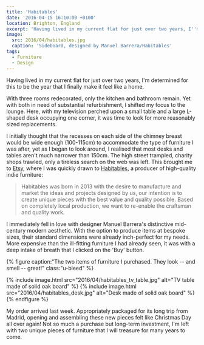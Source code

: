 ```yaml
---
title: 'Habitables'
date: '2016-04-15 16:10:00 +0100'
location: Brighton, England
excerpt: 'Having lived in my current flat for just over two years, I''m determined for this to be the year I finally make it feel like a home.'
image:
  src: 2016/04/habitables.jpg
  caption: 'Sideboard, designed by Manuel Barrera/Habitables'
tags:
  - Furniture
  - Design
---
```

Having lived in my current flat for just over two years, I'm determined for this to be the year that I finally make it feel like a home.

With three rooms redecorated, only the kitchen and bathroom remain. Yet with both in need of substantial refurbishment, I shifted my focus to the lounge. Here, with my television perched upon a small table and a large L-shaped desk occupying one corner, it was time to look for more reasonably sized replacements.

I initially thought that the recesses on each side of the chimney breast would be wide enough (100-115cm) to accommodate the type of furniture I was after, yet as I began to look around, I realised that most desks and tables aren't much narrower than 150cm. The high street trampled, charity shops trawled, only a tireless search on the web was left. This brought me to [Etsy][1], where I was quickly drawn to [Habitables][2], a producer of high-quality indie furniture:

> Habitables was born in 2013 with the desire to manufacture and market the ideas and projects designed by us, our intention is to create unique pieces with the best value and quality possible. Based on completely local production, we want to re-enable the craftsman and quality work.

I immediately fell in love with designer Manuel Barrera's distinctive mid-century modern aesthetic. With the option to produce items at bespoke sizes, their standard dimensions were already inch-perfect for my needs. More expensive than the ill-fitting furniture I had already seen, it was with a deep intake of breath that I clicked on the 'Buy' button.

{% figure caption:"The two items of furniture I purchased. They look -- and smell -- great!" class:"u-bleed" %}
<div class="u-abreast">
{% include image.html src="2016/04/habitables_tv_table.jpg" alt="TV table made of solid oak board" %}
{% include image.html src="2016/04/habitables_desk.jpg" alt="Desk made of solid oak board" %}
</div>
{% endfigure %}

My order arrived last week. Appropriately packaged for its long trip from Madrid, opening and assembling these new pieces felt like Christmas Day all over again! Not so much a purchase but long-term investment, I'm left with two unique pieces of furniture that I will treasure for many years to come.

[1]: https://www.etsy.com/c/home-and-living/furniture
[2]: https://www.etsy.com/shop/Habitables
